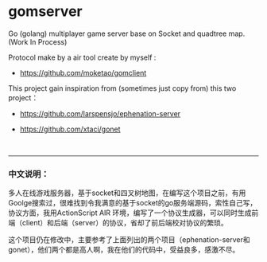 # gomserver

Go (golang) multiplayer game server base on Socket and quadtree map.(Work In Process)

Protocol make by a air tool create by myself :  
* https://github.com/moketao/gomclient

This project gain inspiration from (sometimes just copy from) this two project：
 
* https://github.com/larspensjo/ephenation-server

* https://github.com/xtaci/gonet

<br/>

---------------------------------------

### 中文说明：
多人在线游戏服务器，基于socket和四叉树地图，在编写这个项目之前，有用Goolge搜索过，很难找到令我满意的基于socket的go服务端源码，索性自己写，协议方面，我用ActionScript AIR 环境，编写了一个协议生成器，可以同时生成前端（client）和后端（server）的协议，省却了前后端校对协议的繁琐。

这个项目仍在修改中，主要参考了上面列出的两个项目（ephenation-server和gonet），他们两个都是高人啊，我在他们的代码中，受益良多，感激不尽。